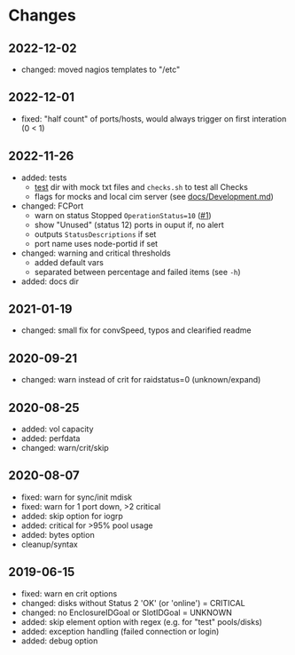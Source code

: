 # Changes

## 2022-12-02

- changed: moved nagios templates to "/etc"

## 2022-12-01

- fixed: "half count" of ports/hosts, would always trigger on first interation (0 < 1)

## 2022-11-26

- added: tests
    - [test](/test) dir with mock txt files and `checks.sh` to test all Checks
    - flags for mocks and local cim server (see [docs/Development.md](docs/Development.md))
- changed: FCPort
    - warn on status Stopped `OperationStatus=10` ([#1](https://github.com/mkorthof/check_ibm_storwize/issues/1))
    - show "Unused" (status 12) ports in ouput if, no alert
    - outputs `StatusDescriptions` if set 
    - port name uses node-portid if set
- changed: warning and critical thresholds 
    - added default vars
    - separated between percentage and failed items (see `-h`)
- added: docs dir

## 2021-01-19

- changed: small fix for convSpeed, typos and clearified readme

## 2020-09-21

- changed: warn instead of crit for raidstatus=0 (unknown/expand)

## 2020-08-25

- added: vol capacity
- added: perfdata
- changed: warn/crit/skip

## 2020-08-07

- fixed: warn for sync/init mdisk
- fixed: warn for 1 port down, >2 critical
- added: skip option for iogrp
- added: critical for >95% pool usage
- added: bytes option
- cleanup/syntax

## 2019-06-15

- fixed: warn en crit options
- changed: disks without Status 2 'OK' (or 'online') = CRITICAL
- changed: no EnclosureIDGoal or SlotIDGoal = UNKNOWN
- added: skip element option with regex (e.g. for "test" pools/disks)
- added: exception handling (failed connection or login)
- added: debug option

